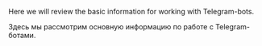 Here we will review the basic information for working with Telegram-bots.

Здесь мы рассмотрим основную информацию по работе с Telegram-ботами.
